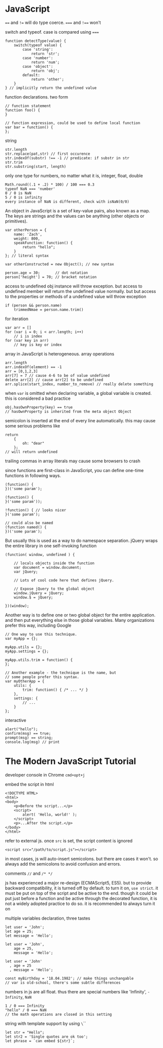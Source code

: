 # JavaScript

`==` and `!=` will do type coerce. `===` and `!==` won't

switch and typeof. case is compared using `===`

    function detectType(value) {
        switch(typeof value) {
            case 'string':
                return 'str';
            case 'number':
                return 'num';
            case 'object':
                return 'obj';
            default:
                return 'other';
        }
    } // implicitly return the undefined value

function declarations. two form

    // function statement
    function foo() {
    }

    // function expression, could be used to define local function
    var bar = function() {
    };

string

    str.length
    str.replace(pat,str) // first occurence
    str.indexOf(substr) !== -1 // predicate: if substr in str
    str.trim
    str.substring(start, length)

only one type for numbers, no matter what it is, integer, float, double

    Math.round((.1 + .2) * 100) / 100 === 0.3
    typeof NaN === 'number'
    0 / 0 is NaN
    5 / 0 is infinity
    every instance of NaN is different, check with isNaN(0/0)

An object in JavaScript is a set of key-value pairs, also known as a map. The
keys are strings and the values can be anything (other objects or primitives).

    var otherPerson = {
        name: 'Zach',
        weight: 800,
        speakFunction: function() {
            return "hello";
        }
    }; // literal syntax

    var otherConstructed = new Object(); // new syntax

    person.age = 30;       // dot notation
    person['height'] = 70; // bracket notation

access to undefined obj instance will throw exception. but access to undefined
member will return the undefined value normally. but but access to the
properties or methods of a undefined value will throw exception

    if (person && person.name)
        trimmedNmae = person.name.trim()

for iteration

    var arr = []
    for (var i = 0; i < arr.length; i++)
        // i is index
    for (var key in arr)
        // key is key or index

array in JavaScript is heterogeneous. array operations

    arr.length
    arr.indexOf(element) == -1
    arr = [0,1,2,3]
    arr[7] = 7 // cause 4-6 to be of value undefined
    delete arr[2] // cause arr[2] to be undefined
    arr.splice(start_index, number_to_remove) // really delete something

when `var` is omitted when declaring variable, a global variable is
created. this is considered a bad practice

    obj.hasOwnProperty(key) == true
    // hasOwnProperty is inherited from the meta object Object

semicolon is inserted at the end of every line automatically. this may cause
some serious problems like

    return
        {
            oh: "dear"
        };
    // will return undefined

trailing commas in array literals may cause some browsers to crash

since functions are first-class in JavaScript, you can define one-time functions
in following ways.

    (function() {
    })('some param');

    (function() {
    }('some param'));

    !function() { // looks nicer
    }('some param');

    // could also be named
    (function named() {
    })('some param');

But usually this is used as a way to do namespace separation.  jQuery wraps the
entire library in one self-invoking function

    (function( window, undefined ) {

        // locals objects inside the function
        var document = window.document;
        var jQuery;

        // Lots of cool code here that defines jQuery.

        // Expose jQuery to the global object
        window.jQuery = jQuery;
        window.$ = jQuery;

    })(window);

Another way is to define one or two global object for the entire application.
and then put everything else in those global variables. Many organizations
prefer this way, including Google

    // One way to use this technique.
    var myApp = {};

    myApp.utils = {};
    myApp.settings = {};

    myApp.utils.trim = function() {
    };

    // Another example - the technique is the name, but
    // some people prefer this syntax.
    var myOtherApp = {
        utils: {
            trim: function() { /* ... */ }
        },
        settings: {
            // ...
        }
    };

interactive

    alert("hello");
    confirm(msg) == true;
    prompt(msg) == string;
    console.log(msg) // print

# The Modern JavaScript Tutorial

developer console in Chrome `cmd+opt+j`

embed the script in html

    <!DOCTYPE HTML>
    <html>
    <body>
        <p>Before the script...</p>
        <script>
            alert( 'Hello, world!' );
        </script>
        <p>...After the script.</p>
    </body>
    </html>

refer to external js. once `src` is set, the script content is ignored

    <script src="/path/to/script.js"></script>

in most cases, js will auto-insert semicolons. but there are cases it won't.  so
always add the semicolons to avoid confusion and errors.

comments `//` and `/* */`

js has experienced a major re-design (ECMAScript5, ES5). but to provide backward
compatibility, it is turned off by default. to turn it on, `use strict`. it must
be put on top of the script and be active to the end. though it could be put
just before a function and be active through the decorated function, it is not a
widely adopted practice to do so. it is recommended to always turn it on

multiple variables declaration, three tastes

    let user = 'John';
    let age = 25;
    let message = 'Hello';

    let user = 'John',
        age = 25,
        message = 'Hello';

    let user = 'John'
      , age = 25
      , message = 'Hello';

    const myBirthday = '18.04.1982'; // make things unchangable
    // var is old-school, there's some subtle differences

numbers in js are all float. thus there are special numbers like 'Infinity',
`-Infinity`, `NaN`

    1 / 0 === Infinity
    "hello" / 0 === NaN
    // the math operations are closed in this setting

string with template support by using `\`\``

    let str = "Hello";
    let str2 = 'Single quotes are ok too';
    let phrase = `can embed ${str}`;

